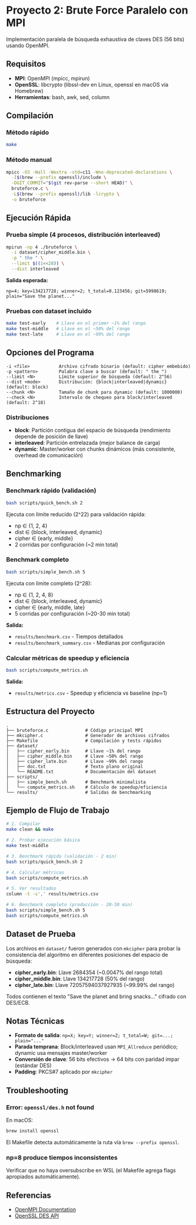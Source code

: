 # Proyecto 2: Brute Force Paralelo con MPI

Implementación paralela de búsqueda exhaustiva de claves DES (56 bits) usando OpenMPI.

## Requisitos

- **MPI**: OpenMPI (mpicc, mpirun)
- **OpenSSL**: libcrypto (libssl-dev en Linux, openssl en macOS vía Homebrew)
- **Herramientas**: bash, awk, sed, column

## Compilación

### Método rápido

```bash
make
```

### Método manual

```bash
mpicc -O3 -Wall -Wextra -std=c11 -Wno-deprecated-declarations \
  -I$(brew --prefix openssl)/include \
  -DGIT_COMMIT="$(git rev-parse --short HEAD)" \
  bruteforce.c \
  -L$(brew --prefix openssl)/lib -lcrypto \
  -o bruteforce
```

## Ejecución Rápida

### Prueba simple (4 procesos, distribución interleaved)

```bash
mpirun -np 4 ./bruteforce \
  -i dataset/cipher_middle.bin \
  -p " the " \
  --limit $((1<<28)) \
  --dist interleaved
```

**Salida esperada:**

```
np=4; key=134217728; winner=2; t_total=0.123456; git=5998619; plain="Save the planet..."
```

### Pruebas con dataset incluido

```bash
make test-early    # Llave en el primer ~1% del rango
make test-middle   # Llave en el ~50% del rango
make test-late     # Llave en el ~99% del rango
```

## Opciones del Programa

```
-i <file>           Archivo cifrado binario (default: cipher embebido)
-p <pattern>        Palabra clave a buscar (default: " the ")
--limit <N>         Límite superior de búsqueda (default: 2^56)
--dist <mode>       Distribución: {block|interleaved|dynamic} (default: block)
--chunk <N>         Tamaño de chunk para dynamic (default: 1000000)
--check <N>         Intervalo de chequeo para block/interleaved (default: 2^18)
```

### Distribuciones

- **block**: Partición contigua del espacio de búsqueda (rendimiento depende de posición de llave)
- **interleaved**: Partición entrelazada (mejor balance de carga)
- **dynamic**: Master/worker con chunks dinámicos (más consistente, overhead de comunicación)

## Benchmarking

### Benchmark rápido (validación)

```bash
bash scripts/quick_bench.sh 2
```

Ejecuta con límite reducido (2^22) para validación rápida:
- np ∈ {1, 2, 4}
- dist ∈ {block, interleaved, dynamic}
- cipher ∈ {early, middle}
- 2 corridas por configuración (~2 min total)

### Benchmark completo

```bash
bash scripts/simple_bench.sh 5
```

Ejecuta con límite completo (2^28):
- np ∈ {1, 2, 4, 8}
- dist ∈ {block, interleaved, dynamic}
- cipher ∈ {early, middle, late}
- 5 corridas por configuración (~20-30 min total)

**Salida:**
- `results/benchmark.csv` - Tiempos detallados
- `results/benchmark_summary.csv` - Medianas por configuración

### Calcular métricas de speedup y eficiencia

```bash
bash scripts/compute_metrics.sh
```

**Salida:**
- `results/metrics.csv` - Speedup y eficiencia vs baseline (np=1)

## Estructura del Proyecto

```
.
├── bruteforce.c              # Código principal MPI
├── mkcipher.c                # Generador de archivos cifrados
├── Makefile                  # Compilación y tests rápidos
├── dataset/
│   ├── cipher_early.bin      # Llave ~1% del rango
│   ├── cipher_middle.bin     # Llave ~50% del rango
│   ├── cipher_late.bin       # Llave ~99% del rango
│   ├── doc.txt               # Texto plano original
│   └── README.txt            # Documentación del dataset
├── scripts/
│   ├── simple_bench.sh       # Benchmark minimalista
│   └── compute_metrics.sh    # Cálculo de speedup/eficiencia
└── results/                  # Salidas de benchmarking
```

## Ejemplo de Flujo de Trabajo

```bash
# 1. Compilar
make clean && make

# 2. Probar ejecución básica
make test-middle

# 3. Benchmark rápido (validación - 2 min)
bash scripts/quick_bench.sh 2

# 4. Calcular métricas
bash scripts/compute_metrics.sh

# 5. Ver resultados
column -t -s',' results/metrics.csv

# 6. Benchmark completo (producción - 20-30 min)
bash scripts/simple_bench.sh 5
bash scripts/compute_metrics.sh
```

## Dataset de Prueba

Los archivos en `dataset/` fueron generados con `mkcipher` para probar la consistencia del algoritmo en diferentes posiciones del espacio de búsqueda:

- **cipher_early.bin**: Llave 2684354 (~0.0047% del rango total)
- **cipher_middle.bin**: Llave 134217728 (50% del rango)
- **cipher_late.bin**: Llave 72057594037927935 (~99.99% del rango)

Todos contienen el texto "Save the planet and bring snacks..." cifrado con DES/ECB.

## Notas Técnicas

- **Formato de salida**: `np=X; key=Y; winner=Z; t_total=W; git=...; plain="..."`
- **Parada temprana**: Block/interleaved usan `MPI_Allreduce` periódico; dynamic usa mensajes master/worker
- **Conversión de clave**: 56 bits efectivos → 64 bits con paridad impar (estándar DES)
- **Padding**: PKCS#7 aplicado por `mkcipher`

## Troubleshooting

### Error: `openssl/des.h` not found

En macOS:
```bash
brew install openssl
```

El Makefile detecta automáticamente la ruta vía `brew --prefix openssl`.

### np=8 produce tiempos inconsistentes

Verificar que no haya oversubscribe en WSL (el Makefile agrega flags apropiados automáticamente).

## Referencias

- [OpenMPI Documentation](https://www.open-mpi.org/doc/)
- [OpenSSL DES API](https://www.openssl.org/docs/man1.1.1/man3/DES_set_key.html)
